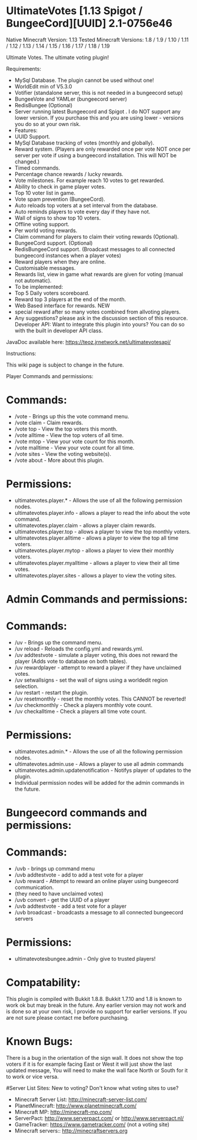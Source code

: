 # UltimateVotes [1.13 Spigot / BungeeCord][UUID] 2.1-0756e46
Native Minecraft Version: 1.13
Tested Minecraft Versions: 1.8 / 1.9 / 1.10 / 1.11 / 1.12 / 1.13 / 1.14 / 1.15 / 1.16 / 1.17 / 1.18 / 1.19

Ultimate Votes.
The ultimate voting plugin!

Requirements:
- MySql Database. The plugin cannot be used without one!
- WorldEdit min of V5.3.0
- Votifier (standalone server, this is not needed in a bungeecord setup)
- BungeeVote and YAMLer (bungeecord server)
- RedisBungee (Optional)
- Server running latest Bungeecord and Spigot . I do NOT support any lower version. If you purchase this and you are using lower - versions you do so at your own risk.
- Features:
- UUID Support.
- MySql Database tracking of votes (monthly and globally).
- Reward system. (Players are only rewarded once per vote NOT once per server per vote if using a bungeecord installation. This will NOT be changed.)
- Timed commands.
- Percentage chance rewards / lucky rewards.
- Vote milestones. For example reach 10 votes to get rewarded.
- Ability to check in game player votes.
- Top 10 voter list in game.
- Vote spam prevention (BungeeCord).
- Auto reloads top voters at a set interval from the database.
- Auto reminds players to vote every day if they have not.
- Wall of signs to show top 10 voters.
- Offline voting support.
- Per world voting rewards.
- Claim command for players to claim their voting rewards (Optional).
- BungeeCord support. (Optional)
- RedisBungeeCord support. (Broadcast messages to all connected bungeecord instances when a player votes)
- Reward players when they are online.
- Customisable messages.
- Rewards list, view in game what rewards are given for voting (manual not automatic).
- To be implemented:
- Top 5 Daily voters scoreboard.
- Reward top 3 players at the end of the month.
- Web Based interface for rewards. NEW
- special reward after so many <x> votes combined from allvoting players.
- Any suggestions? please ask in the discussion section of this resource.
Developer API:
Want to integrate this plugin into yours? You can do so with the built in developer API class.

JavaDoc available here: https://teoz.jrnetwork.net/ultimatevotesapi/

Instructions:


This wiki page is subject to change in the future.


Player Commands and permissions:
# Commands:
- /vote - Brings up this the vote command menu.
- /vote claim - Claim rewards.
- /vote top - View the top voters this month.
- /vote alltime - View the top voters of all time.
- /vote mtop - View your vote count for this month.
- /vote malltime - View your vote count for all time.
- /vote sites - View the voting website(s).
- /vote about - More about this plugin.
# Permissions:
- ultimatevotes.player.* - Allows the use of all the following permission nodes.
- ultimatevotes.player.info - allows a player to read the info about the vote command.
- ultimatevotes.player.claim - allows a player claim rewards.
- ultimatevotes.player.top - allows a player to view the top monthly voters.
- ultimatevotes.player.alltime - allows a player to view the top all time voters.
- ultimatevotes.player.mytop - allows a player to view their monthly voters.
- ultimatevotes.player.myalltime - allows a player to view their all time votes.
- ultimatevotes.player.sites - allows a player to view the voting sites.
# Admin Commands and permissions:
# Commands:
- /uv - Brings up the command menu.
- /uv reload - Reloads the config.yml and rewards.yml.
- /uv addtestvote <player> - simulate a player voting, this does not reward the player (Adds vote to database on both tables).
- /uv rewardplayer <player> - attempt to reward a player if they have unclaimed votes.
- /uv setwallsigns - set the wall of signs using a worldedit region selection.
- /uv restart - restart the plugin.
- /uv resetmonthly - reset the monthly votes. This CANNOT be reverted!
- /uv checkmonthly <playername> - Check a players monthly vote count.
- /uv checkalltime <playername> - Check a players all time vote count.
# Permissions:
- ultimatevotes.admin.* - Allows the use of all the following permission nodes.
- ultimatevotes.admin.use - Allows a player to use all admin commands
- ultimatevotes.admin.updatenotification - Notifys player of updates to the plugin.
- Individual permission nodes will be added for the admin commands in the future.

# Bungeecord commands and permissions:

# Commands:
- /uvb - brings up command menu
- /uvb addtestvote <player> - add to add a test vote for a player
- /uvb reward <player> - Attempt to reward an online player using bungeecord communication.
- (they need to have unclaimed votes)
- /uvb convert <playername> - get the UUID of a player
- /uvb addtestvote <playername> - add a test vote for a player
- /uvb broadcast <message> - broadcasts a message to all connected bungeecord servers
# Permissions:
- ultimatevotesbungee.admin - Only give to trusted players!
# Compatability:
This plugin is compiled with Bukkit 1.8.8. Bukkit 1.7.10 and 1.8 is known to work ok but may break in the future. Any earlier version may not work and is done so at your own risk, I provide no support for earlier versions. If you are not sure please contact me before purchasing.

# Known Bugs:
There is a bug in the orientation of the sign wall. It does not show the top voters if it is for example facing East or West it will just show the last updated message, You will need to make the wall face North or South for it to work or vice versa.

#Server List Sites:
New to voting? Don't know what voting sites to use?

- Minecraft Server List: http://minecraft-server-list.com/
- PlanetMinecraft: http://www.planetminecraft.com/
- Minecraft MP: http://minecraft-mp.com/
- ServerPact: http://www.serverpact.com/ or http://www.serverpact.nl/
- GameTracker: https://www.gametracker.com/ (not a voting site)
- Minecraft servers:: http://minecraftservers.org
